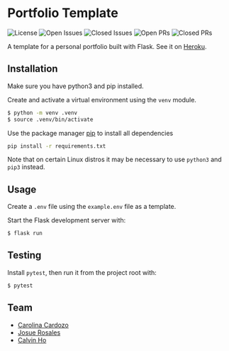 
# Portfolio Template

![License](https://img.shields.io/github/license/calvh/mlh-portfolio)
![Open Issues](https://img.shields.io/github/issues-raw/calvh/mlh-portfolio)
![Closed Issues](https://img.shields.io/github/issues-closed-raw/calvh/mlh-portfolio)
![Open PRs](https://img.shields.io/github/issues-pr-raw/calvh/mlh-portfolio)
![Closed PRs](https://img.shields.io/github/issues-pr-closed-raw/calvh/mlh-portfolio)

A template for a personal portfolio built with Flask. See it on [Heroku](https://mlh-portfolio.herokuapp.com/).

## Installation

Make sure you have python3 and pip installed.

Create and activate a virtual environment using the `venv` module.

```bash
$ python -m venv .venv
$ source .venv/bin/activate
```

Use the package manager [pip](https://pip.pypa.io/en/stable/) to install all dependencies

```bash
pip install -r requirements.txt
```

Note that on certain Linux distros it may be necessary to use `python3` and `pip3` instead.

## Usage

Create a `.env` file using the `example.env` file as a template.

Start the Flask development server with:

```bash
$ flask run
```

## Testing

Install `pytest`, then run it from the project root with:

```bash
$ pytest
```

## Team

- [Carolina Cardozo](https://github.com/CaroCardozo)
- [Josue Rosales](https://github.com/RFX14)
- [Calvin Ho](https://github.com/calvh)
